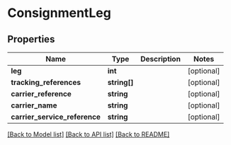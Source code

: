 # ConsignmentLeg

## Properties
Name | Type | Description | Notes
------------ | ------------- | ------------- | -------------
**leg** | **int** |  | [optional] 
**tracking_references** | **string[]** |  | [optional] 
**carrier_reference** | **string** |  | [optional] 
**carrier_name** | **string** |  | [optional] 
**carrier_service_reference** | **string** |  | [optional] 

[[Back to Model list]](../README.md#documentation-for-models) [[Back to API list]](../README.md#documentation-for-api-endpoints) [[Back to README]](../README.md)


